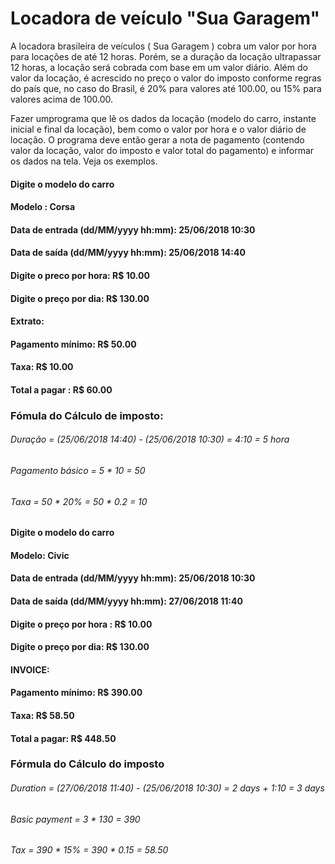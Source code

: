 # Locadora de veículo   "Sua Garagem"

A locadora brasileira de veículos ( Sua Garagem ) cobra um valor por hora para locações de até
12 horas. Porém, se a duração da locação ultrapassar 12 horas, a locação será
cobrada com base em um valor diário.
Além do valor da locação, é acrescido no preço o valor do imposto conforme regras do país que, no caso do Brasil, é 20%
para valores até 100.00, ou 15% para valores acima de 100.00.

Fazer umprograma que lê os dados da locação (modelo do carro, instante inicial e final da
locação), bem como o valor por hora e o valor diário de locação.
O programa deve então gerar a nota de pagamento (contendo valor da locação, valor do
imposto e valor total do pagamento) e informar os dados na tela.
Veja os exemplos.

#### Digite o modelo do carro
#### Modelo : Corsa
#### Data de entrada (dd/MM/yyyy hh:mm): 25/06/2018 10:30
#### Data de saída (dd/MM/yyyy hh:mm): 25/06/2018 14:40
#### Digite o preco por hora: R$ 10.00
#### Digite o preço por dia: R$ 130.00
#### Extrato:
#### Pagamento mínimo: R$ 50.00
#### Taxa: R$ 10.00
#### Total a pagar : R$ 60.00 

### Fómula do Cálculo de imposto:
###### Duração = (25/06/2018 14:40) - (25/06/2018 10:30) = 4:10 = 5 hora
###### Pagamento básico = 5 * 10 = 50
###### Taxa = 50 * 20% = 50 * 0.2 = 10

#### Digite o modelo do carro
#### Modelo: Civic
#### Data de entrada (dd/MM/yyyy hh:mm): 25/06/2018 10:30
#### Data de saída (dd/MM/yyyy hh:mm): 27/06/2018 11:40
#### Digite o preço por hora : R$ 10.00
#### Digite o preço por dia: R$ 130.00
#### INVOICE:
#### Pagamento mínimo: R$ 390.00
#### Taxa: R$ 58.50
#### Total a pagar: R$ 448.50

### Fórmula do Cálculo do imposto
###### Duration = (27/06/2018 11:40) - (25/06/2018 10:30) = 2 days + 1:10 = 3 days
###### Basic payment = 3 * 130 = 390
###### Tax = 390 * 15% = 390 * 0.15 = 58.50
